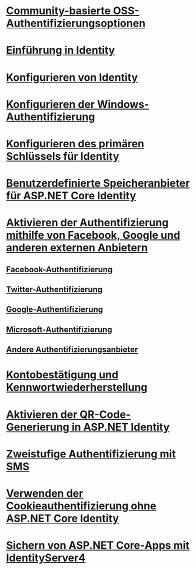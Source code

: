 # [Community-basierte OSS-Authentifizierungsoptionen](community.md)
# [Einführung in Identity](identity.md)
# [Konfigurieren von Identity](identity-configuration.md)
# [Konfigurieren der Windows-Authentifizierung](windowsauth.md)
# [Konfigurieren des primären Schlüssels für Identity](identity-primary-key-configuration.md)
# [Benutzerdefinierte Speicheranbieter für ASP.NET Core Identity](identity-custom-storage-providers.md)
# [Aktivieren der Authentifizierung mithilfe von Facebook, Google und anderen externen Anbietern](social/index.md)
## [Facebook-Authentifizierung](social/facebook-logins.md)
## [Twitter-Authentifizierung](social/twitter-logins.md)
## [Google-Authentifizierung](social/google-logins.md)
## [Microsoft-Authentifizierung](social/microsoft-logins.md)
## [Andere Authentifizierungsanbieter](social/other-logins.md)
# [Kontobestätigung und Kennwortwiederherstellung](accconfirm.md)
# [Aktivieren der QR-Code-Generierung in ASP.NET Identity](identity-enable-qrcodes.md)
# [Zweistufige Authentifizierung mit SMS](2fa.md)
# [Verwenden der Cookieauthentifizierung ohne ASP.NET Core Identity](cookie.md)
# [Sichern von ASP.NET Core-Apps mit IdentityServer4](https://identityserver4.readthedocs.io)
